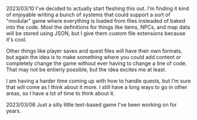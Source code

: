2023/03/10
I've decided to actually start fleshing this out. I'm finding it kind of enjoyable writing a bunch of systems that could support a sort of "modular" game where everything is loaded from files insteaded of baked into the code. Most the definitions for things like items, NPCs, and map data will be stored using JSON, but I give them custom file extensions because it's cool.

Other things like player saves and quest files will have their own formats, but again the idea is to make something where you could add content or completely change the game without ever having to change a line of code. That may not be entierly possible, but the idea excites me at least.

I am having a harder time coming up with how to handle quests, but I'm sure that will come as I think about it more. I still have a long ways to go in other areas, so I have a lot of time to think about it.

2023/03/08
Just a silly little text-based game I've been working on for years.